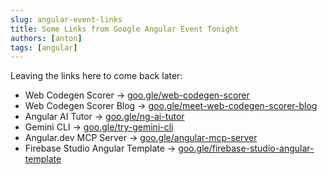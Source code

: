 ```yaml
---
slug: angular-event-links
title: Some Links from Google Angular Event Tonight
authors: [anton]
tags: [angular]
---
```

Leaving the links here to come back later:

* Web Codegen Scorer →  [goo.gle/web-codegen-scorer](https://goo.gle/web-codegen-scorer)
* Web Codegen Scorer Blog →  [goo.gle/meet-web-codegen-scorer-blog](https://goo.gle/meet-web-codegen-scorer-blog)
* Angular AI Tutor →  [goo.gle/ng-ai-tutor](https://goo.gle/ng-ai-tutor)
* Gemini CLI →  [goo.gle/try-gemini-cli](https://goo.gle/try-gemini-cli)
* Angular.dev MCP Server  →  [goo.gle/angular-mcp-server](https://goo.gle/angular-mcp-server)
* Firebase Studio Angular Template → [goo.gle/firebase-studio-angular-template](https://goo.gle/firebase-studio-angular-template)
